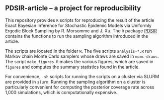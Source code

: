 
<!-- README.md is generated from README.Rmd. Please edit that file -->

## PDSIR-article – a project for reproducibility

This repository provides `R` scripts for reproducing the result 
of the article Exact Bayesian Inference for Stochastic
Epidemic Models via Uniformly Ergodic Block Sampling by R. Morsomme and
J. Xu. The `R` package [PDSIR](https://github.com/rmorsomme/PDSIR) 
contains the functions to run the sampling algorithm introduced
in the article.

The scripts are located in the folder `R`. The five scripts
`analysis-*.R` run Markov chain Monte Carlo samplers whose draws are
saved in  `mcmc-draws`. The script `make_figures.R` makes the
various figures, which are saved in `figures` and computes
the summary statistics found in the article.

For convenience, `.sh` scripts for running the scripts on a cluster via
SLURM are provided in `slurm`. Running the sampling algorithm on
a cluster is particularly convenient for computing the
posterior coverage rate across 1,000 simulations, which is
computationally expensive.
